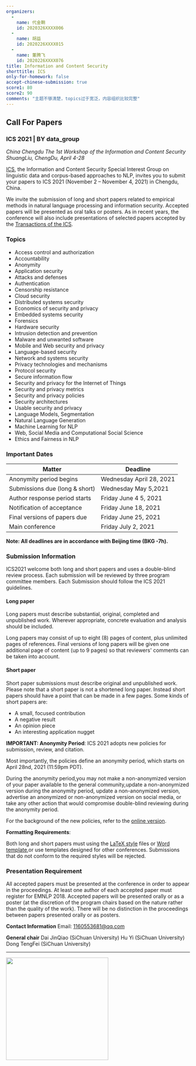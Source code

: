 ```yaml
---
organizers:
  -
    name: 代金鞘
    id: 2020326XXXX006
  -
    name: 胡益
    id: 2020226XXXX015
  -
    name: 董腾飞
    id: 2020226XXXX076
title: Information and Content Security
shorttitle: ICS
only-for-homework: false
accept-chinese-submission: true
score1: 80
score2: 90
comments: "主题不够清楚，topics过于宽泛，内容组织比较完整"
---
```


## Call For Papers

### ICS 2021 | BY data_group

_China Chengdu_
_The 1st Workshop of the Information and Content Security_
_ShuangLiu, ChengDu, April 4-28_

[ICS]('#'), the Information and Content Security Special Interest Group on linguistic data and corpus-based approaches to NLP, invites you to submit your papers to ICS 2021 (November 2 – November 4, 2021) in Chengdu, China.

We invite the submission of long and short papers related to empirical methods in natural language processing and information security. Accepted papers will be presented as oral talks or posters. As in recent years, the conference will also include presentations of selected papers accepted by the [Transactions of the ICS]('#').


### Topics

+ Access control and authorization
+ Accountability
+ Anonymity
+ Application security
+ Attacks and defenses
+ Authentication
+ Censorship resistance
+ Cloud security
+ Distributed systems security
+ Economics of security and privacy
+ Embedded systems security
+ Forensics
+ Hardware security
+ Intrusion detection and prevention
+ Malware and unwanted software
+ Mobile and Web security and privacy
+ Language-based security
+ Network and systems security
+ Privacy technologies and mechanisms
+ Protocol security
+ Secure information flow
+ Security and privacy for the Internet of Things
+ Security and privacy metrics
+ Security and privacy policies
+ Security architectures
+ Usable security and privacy
+ Language Models, Segmentation
+ Natural Language Generation
+ Machine Learning for NLP
+ Web, Social Media and Computational Social Science
+ Ethics and Fairness in NLP


### Important Dates

| Matter | Deadline  |
|  ----  | ----  |
| Anonymity period begins	 | Wednesday April 28, 2021  |
| Submissions due (long & short)  | Wednesday	May 5,2021   |
| Author response period starts  | Friday	June 4 5, 2021  |
| Notification of acceptance  | Friday	June 18, 2021 |
| Final versions of papers due  | Friday	June 25, 2021 |
| Main conference |  Friday	July 2, 2021|

**Note: All deadlines are in accordance with Beijing time (BKG -7h).**

### Submission Information

ICS2021 welcome both long and short papers and uses a double-blind review process. Each submission will be reviewed by three program committee members. Each Submission should follow the ICS 2021 guidelines.

#### Long paper
Long papers must describe substantial, original, completed and unpublished work. Wherever appropriate, concrete evaluation and analysis should be included.

Long papers may consist of up to eight (8) pages of content, plus unlimited pages of references. Final versions of long papers will be given one additional page of content (up to 9 pages) so that reviewers' comments can be taken into account.

#### Short paper
Short paper submissions must describe original and unpublished work. Please note that a short paper is not a shortened long paper. Instead short papers should have a point that can be made in a few pages. Some kinds of short papers are:

+ A small, focused contribution
+ A negative result
+ An opinion piece
+ An interesting application nugget

**IMPORTANT: Anonymity Period**:
ICS 2021 adopts new policies for submission, review, and citation.

Most importantly, the policies define an anonymity period, which starts on April 28nd, 2021 (11:59pm PDT).

During the anonymity period,you may not make a non-anonymized version of your paper available to the general community,update a non-anonymized version during the anonymity period, update a non-anonymized version, advertise an anonymized or non-anonymized version on social media, or take any other action that would compromise double-blind reviewing during the anonymity period.

For the background of the new policies, refer to the [online version](https://www.aclweb.org/portal/content/new-policies-submission-review-and-citation).

**Formatting Requirements**:

Both long and short papers must using the [LaTeX style](https://emnlp2018.org/downloads/emnlp18-latex.zip) files or [Word template](https://emnlp2018.org/downloads/emnlp18-word.zip),or use templates designed for other conferences. Submissions that do not conform to the required styles will be rejected.



### Presentation Requirement
All accepted papers must be presented at the conference in order to appear in the proceedings. At least one author of each accepted paper must register for EMNLP 2018. Accepted papers will be presented orally or as a poster (at the discretion of the program chairs based on the nature rather than the quality of the work). There will be no distinction in the proceedings between papers presented orally or as posters.

**Contact Information**
Email: 1160553681@qq.com

**General chair**
Dai JinQiao (SiChuan University)
Hu Yi (SiChuan University)
Dong TengFei (SiChuan University)


****

<div align=left><img src="https://gimg2.baidu.com/image_search/src=http%3A%2F%2Fs16.sinaimg.cn%2Fmw690%2F006Csvefzy78NLTGu8T1f%26690&refer=http%3A%2F%2Fs16.sinaimg.cn&app=2002&size=f9999,10000&q=a80&n=0&g=0n&fmt=jpeg?sec=1621687324&t=f161bceec555038ca4fb53063aaf1f16" height = '280'/>
</div>
